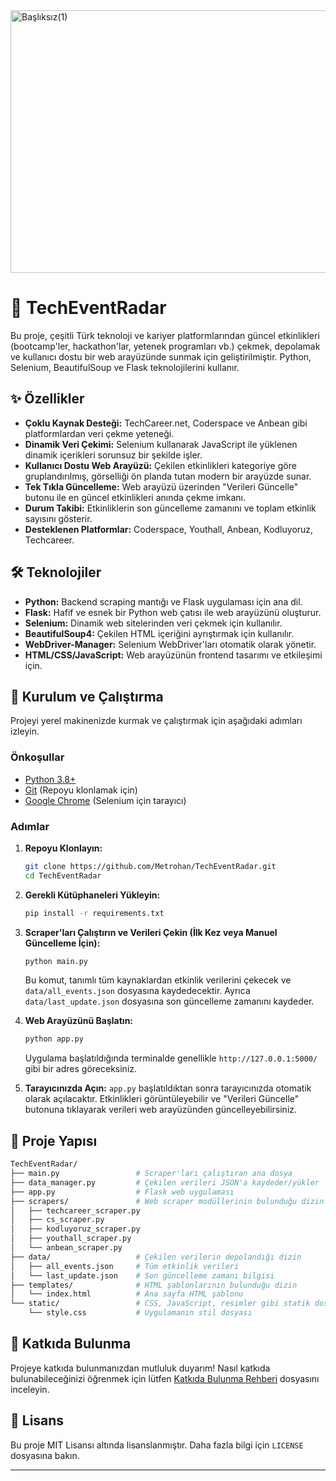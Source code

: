 
<img width="802" height="420" alt="Başlıksız(1)" src="https://github.com/user-attachments/assets/7528bb63-f02d-48cf-9cb9-f22e822128dd" />

# 🚀 TechEventRadar

Bu proje, çeşitli Türk teknoloji ve kariyer platformlarından güncel etkinlikleri (bootcamp'ler, hackathon'lar, yetenek programları vb.) çekmek, depolamak ve kullanıcı dostu bir web arayüzünde sunmak için geliştirilmiştir. Python, Selenium, BeautifulSoup ve Flask teknolojilerini kullanır.

## ✨ Özellikler

* **Çoklu Kaynak Desteği:** TechCareer.net, Coderspace ve Anbean gibi platformlardan veri çekme yeteneği.
* **Dinamik Veri Çekimi:** Selenium kullanarak JavaScript ile yüklenen dinamik içerikleri sorunsuz bir şekilde işler.
* **Kullanıcı Dostu Web Arayüzü:** Çekilen etkinlikleri kategoriye göre gruplandırılmış, görselliği ön planda tutan modern bir arayüzde sunar.
* **Tek Tıkla Güncelleme:** Web arayüzü üzerinden "Verileri Güncelle" butonu ile en güncel etkinlikleri anında çekme imkanı.
* **Durum Takibi:** Etkinliklerin son güncelleme zamanını ve toplam etkinlik sayısını gösterir.
* **Desteklenen Platformlar:** Coderspace, Youthall, Anbean, Kodluyoruz, Techcareer.

## 🛠️ Teknolojiler

* **Python:** Backend scraping mantığı ve Flask uygulaması için ana dil.
* **Flask:** Hafif ve esnek bir Python web çatısı ile web arayüzünü oluşturur.
* **Selenium:** Dinamik web sitelerinden veri çekmek için kullanılır.
* **BeautifulSoup4:** Çekilen HTML içeriğini ayrıştırmak için kullanılır.
* **WebDriver-Manager:** Selenium WebDriver'ları otomatik olarak yönetir.
* **HTML/CSS/JavaScript:** Web arayüzünün frontend tasarımı ve etkileşimi için.

## 🚀 Kurulum ve Çalıştırma

Projeyi yerel makinenizde kurmak ve çalıştırmak için aşağıdaki adımları izleyin.

### Önkoşullar

* [Python 3.8+](https://www.python.org/downloads/)
* [Git](https://git-scm.com/downloads) (Repoyu klonlamak için)
* [Google Chrome](https://www.google.com/chrome/) (Selenium için tarayıcı)

### Adımlar

1.  **Repoyu Klonlayın:**
    ```bash
    git clone https://github.com/Metrohan/TechEventRadar.git
    cd TechEventRadar
    ```

2.  **Gerekli Kütüphaneleri Yükleyin:**
    ```bash
    pip install -r requirements.txt
    ```

3.  **Scraper'ları Çalıştırın ve Verileri Çekin (İlk Kez veya Manuel Güncelleme İçin):**
    ```bash
    python main.py
    ```
    Bu komut, tanımlı tüm kaynaklardan etkinlik verilerini çekecek ve `data/all_events.json` dosyasına kaydedecektir. Ayrıca `data/last_update.json` dosyasına son güncelleme zamanını kaydeder.

4.  **Web Arayüzünü Başlatın:**
    ```bash
    python app.py
    ```
    Uygulama başlatıldığında terminalde genellikle `http://127.0.0.1:5000/` gibi bir adres göreceksiniz.

5.  **Tarayıcınızda Açın:**
    `app.py` başlatıldıktan sonra tarayıcınızda otomatik olarak açılacaktır. Etkinlikleri görüntüleyebilir ve "Verileri Güncelle" butonuna tıklayarak verileri web arayüzünden güncelleyebilirsiniz.

## 📂 Proje Yapısı
```bash
TechEventRadar/
├── main.py                 # Scraper'ları çalıştıran ana dosya
├── data_manager.py         # Çekilen verileri JSON'a kaydeder/yükler
├── app.py                  # Flask web uygulaması
├── scrapers/               # Web scraper modüllerinin bulunduğu dizin
│   ├── techcareer_scraper.py
│   ├── cs_scraper.py  
│   ├── kodluyoruz_scraper.py  
│   ├── youthall_scraper.py 
│   └── anbean_scraper.py 
├── data/                   # Çekilen verilerin depolandığı dizin
│   ├── all_events.json     # Tüm etkinlik verileri
│   └── last_update.json    # Son güncelleme zamanı bilgisi
├── templates/              # HTML şablonlarının bulunduğu dizin
│   └── index.html          # Ana sayfa HTML şablonu
└── static/                 # CSS, JavaScript, resimler gibi statik dosyalar
    └── style.css           # Uygulamanın stil dosyası
```

## 🤝 Katkıda Bulunma

Projeye katkıda bulunmanızdan mutluluk duyarım! Nasıl katkıda bulunabileceğinizi öğrenmek için lütfen [Katkıda Bulunma Rehberi](CONTRIBUTING.md) dosyasını inceleyin.

## 📜 Lisans

Bu proje MIT Lisansı altında lisanslanmıştır. Daha fazla bilgi için `LICENSE` dosyasına bakın.

---
